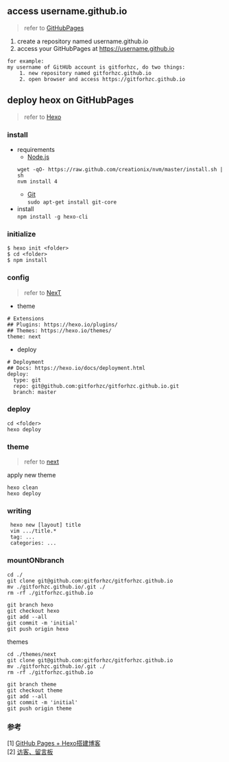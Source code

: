 ## access username.github.io
> refer to [GitHubPages](https://pages.github.com/)  

1. create a repository named username.github.io 
2. access your GitHubPages at https://username.github.io
```
for example:  
my username of GitHUb account is gitforhzc, do two things:  
    1. new repository named gitforhzc.github.io
    2. open browser and access https://gitforhzc.github.io
```

## deploy heox on GitHubPages
> refer to [Hexo](https://hexo.io/zh-cn/)  

### install
* requirements  
	* [Node.js](https://nodejs.org/en/)  
	``` 
	wget -qO- https://raw.github.com/creationix/nvm/master/install.sh | sh  
	nvm install 4  
	```
	* [Git](https://git-scm.com/)    
		`sudo apt-get install git-core`
* install  
	` npm install -g hexo-cli `

### initialize
```
$ hexo init <folder>
$ cd <folder>
$ npm install
```

### config
> refer to [NexT](http://theme-next.iissnan.com/getting-started.html)  

* theme 
```
# Extensions
## Plugins: https://hexo.io/plugins/
## Themes: https://hexo.io/themes/
theme: next
```

* deploy
```
# Deployment
## Docs: https://hexo.io/docs/deployment.html
deploy:
  type: git
  repo: git@github.com:gitforhzc/gitforhzc.github.io.git
  branch: master
```

### deploy
```
cd <folder>
hexo deploy 

```

### theme 
> refer to [next](http://theme-next.iissnan.com/getting-started.html)  

apply new theme
```
hexo clean
hexo deploy
```

### writing
```
 hexo new [layout] title  
 vim .../title.*  
 tag: ...  
 categories: ...  
```

### mountONbranch
```
cd ./
git clone git@github.com:gitforhzc/gitforhzc.github.io
mv ./gitforhzc.github.io/.git ./
rm -rf ./gitforhzc.github.io

git branch hexo
git checkout hexo
git add --all
git commit -m 'initial'
git push origin hexo
```
themes
```
cd ./themes/next
git clone git@github.com:gitforhzc/gitforhzc.github.io
mv ./gitforhzc.github.io/.git ./
rm -rf ./gitforhzc.github.io

git branch theme
git checkout theme
git add --all
git commit -m 'initial'
git push origin theme

```

### 参考
[1] [GitHub Pages + Hexo搭建博客](http://crazymilk.github.io/2015/12/28/GitHub-Pages-Hexo%E6%90%AD%E5%BB%BA%E5%8D%9A%E5%AE%A2/#more)  
[2] [访客、留言板](http://www.arao.me/)

  
